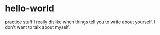 # hello-world
practice stuff
I really dislike when things tell you to write about yourself.  I don't want to talk about myself.
